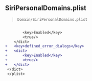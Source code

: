 ## SiriPersonalDomains.plist

> `Domain/SiriPersonalDomains.plist`

```diff

 		<key>Enabled</key>
 		<true/>
 	</dict>
+	<key>defined_error_dialogs</key>
+	<dict>
+		<key>Enabled</key>
+		<true/>
+	</dict>
 </dict>
 </plist>
 

```
